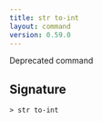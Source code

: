 ```yaml
---
title: str to-int
layout: command
version: 0.59.0
---
```


Deprecated command

## Signature

```> str to-int ```

